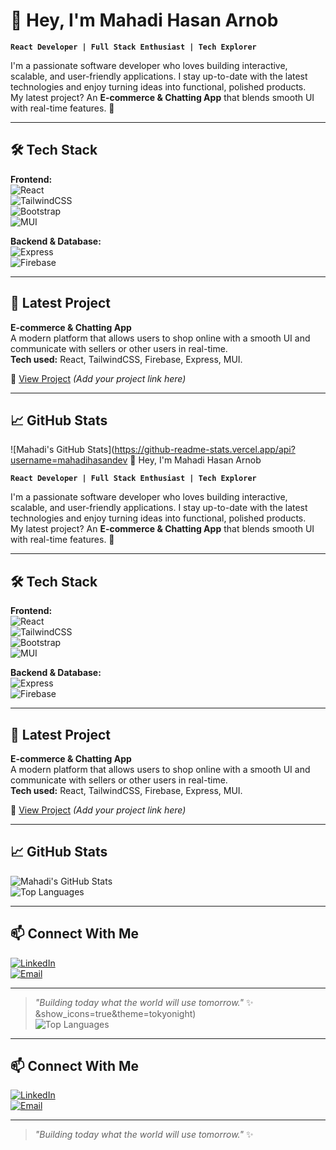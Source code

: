 # 👋 Hey, I'm Mahadi Hasan Arnob

**`React Developer | Full Stack Enthusiast | Tech Explorer`**

I'm a passionate software developer who loves building interactive, scalable, and user-friendly applications. I stay up-to-date with the latest technologies and enjoy turning ideas into functional, polished products.  
My latest project? An **E-commerce & Chatting App** that blends smooth UI with real-time features. 🚀  

---

## 🛠 Tech Stack

**Frontend:**  
![React](https://img.shields.io/badge/React-20232A?logo=react&logoColor=61DAFB)  
![TailwindCSS](https://img.shields.io/badge/Tailwind_CSS-06B6D4?logo=tailwind-css&logoColor=white)  
![Bootstrap](https://img.shields.io/badge/Bootstrap-563D7C?logo=bootstrap&logoColor=white)  
![MUI](https://img.shields.io/badge/MUI-007FFF?logo=mui&logoColor=white)  

**Backend & Database:**  
![Express](https://img.shields.io/badge/Express.js-000?logo=express&logoColor=white)  
![Firebase](https://img.shields.io/badge/Firebase-FFCA28?logo=firebase&logoColor=black)  

---

## 📌 Latest Project
**E-commerce & Chatting App**  
A modern platform that allows users to shop online with a smooth UI and communicate with sellers or other users in real-time.  
**Tech used:** React, TailwindCSS, Firebase, Express, MUI.

🔗 [View Project](#) _(Add your project link here)_

---

## 📈 GitHub Stats

![Mahadi's GitHub Stats](https://github-readme-stats.vercel.app/api?username=mahadihasandev 👋 Hey, I'm Mahadi Hasan Arnob

**`React Developer | Full Stack Enthusiast | Tech Explorer`**

I'm a passionate software developer who loves building interactive, scalable, and user-friendly applications. I stay up-to-date with the latest technologies and enjoy turning ideas into functional, polished products.  
My latest project? An **E-commerce & Chatting App** that blends smooth UI with real-time features. 🚀  

---

## 🛠 Tech Stack

**Frontend:**  
![React](https://img.shields.io/badge/React-20232A?logo=react&logoColor=61DAFB)  
![TailwindCSS](https://img.shields.io/badge/Tailwind_CSS-06B6D4?logo=tailwind-css&logoColor=white)  
![Bootstrap](https://img.shields.io/badge/Bootstrap-563D7C?logo=bootstrap&logoColor=white)  
![MUI](https://img.shields.io/badge/MUI-007FFF?logo=mui&logoColor=white)  

**Backend & Database:**  
![Express](https://img.shields.io/badge/Express.js-000?logo=express&logoColor=white)  
![Firebase](https://img.shields.io/badge/Firebase-FFCA28?logo=firebase&logoColor=black)  

---

## 📌 Latest Project
**E-commerce & Chatting App**  
A modern platform that allows users to shop online with a smooth UI and communicate with sellers or other users in real-time.  
**Tech used:** React, TailwindCSS, Firebase, Express, MUI.

🔗 [View Project](#) _(Add your project link here)_

---

## 📈 GitHub Stats

![Mahadi's GitHub Stats](https://github-readme-stats.vercel.app/api?username=mahadihasandev&show_icons=true&theme=tokyonight)  
![Top Languages](https://github-readme-stats.vercel.app/api/top-langs/?username=mahadihasandev&layout=compact&theme=tokyonight)

---

## 📫 Connect With Me

[![LinkedIn](https://img.shields.io/badge/LinkedIn-0A66C2?logo=linkedin&logoColor=white)](https://www.linkedin.com/in/mayhaydi-hasan-b02476259/)  
[![Email](https://img.shields.io/badge/Email-D14836?logo=gmail&logoColor=white)](mayhaydihasan.com@gmail.com)  

---

> _"Building today what the world will use tomorrow."_ ✨
&show_icons=true&theme=tokyonight)  
![Top Languages](https://github-readme-stats.vercel.app/api/top-langs/?username=mahadihasandev&layout=compact&theme=tokyonight)

---

## 📫 Connect With Me

[![LinkedIn](https://img.shields.io/badge/LinkedIn-0A66C2?logo=linkedin&logoColor=white)](#)  
[![Email](https://img.shields.io/badge/Email-D14836?logo=gmail&logoColor=white)](mailto:youremail@example.com)  

---

> _"Building today what the world will use tomorrow."_ ✨

